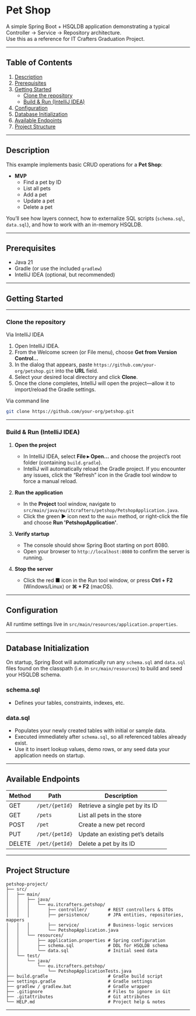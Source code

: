 # Pet Shop

A simple Spring Boot + HSQLDB application demonstrating a typical  
Controller → Service → Repository architecture.  
Use this as a reference for IT Crafters Graduation Project.

---

## Table of Contents

1. [Description](#description)
2. [Prerequisites](#prerequisites)
3. [Getting Started](#getting-started)
    - [Clone the repository](#clone-the-repository)
    - [Build & Run (IntelliJ IDEA)](#build--run-intellij-idea)
4. [Configuration](#configuration)
5. [Database Initialization](#database-initialization)
6. [Available Endpoints](#available-endpoints)
7. [Project Structure](#project-structure)

---

## Description

This example implements basic CRUD operations for a **Pet Shop**:

- **MVP**
    - Find a pet by ID
    - List all pets
    - Add a pet
    - Update a pet
    - Delete a pet

You’ll see how layers connect, how to externalize SQL scripts (`schema.sql`, `data.sql`), and how to work with an in-memory HSQLDB.

---

## Prerequisites

- Java 21
- Gradle (or use the included `gradlew`)
- IntelliJ IDEA (optional, but recommended)

---

## Getting Started

---

### Clone the repository

Via IntelliJ IDEA

1. Open IntelliJ IDEA.
2. From the Welcome screen (or File menu), choose **Get from Version Control…**
3. In the dialog that appears, paste `https://github.com/your-org/petshop.git` into the **URL** field.
4. Select your desired local directory and click **Clone**.
5. Once the clone completes, IntelliJ will open the project—allow it to import/reload the Gradle settings.

Via command line
```bash
git clone https://github.com/your-org/petshop.git
```

---

### Build & Run (IntelliJ IDEA)

1. **Open the project**
    - In IntelliJ IDEA, select **File ▸ Open…** and choose the project’s root folder (containing `build.gradle`).
    - IntelliJ will automatically reload the Gradle project. If you encounter any issues, click the “Refresh” icon in the Gradle tool window to force a manual reload.

2. **Run the application**
    - In the **Project** tool window, navigate to `src/main/java/eu/itcrafters/petshop/PetshopApplication.java`.
    - Click the green ▶︎ icon next to the `main` method, or right-click the file and choose **Run 'PetshopApplication'**.

3. **Verify startup**
    - The console should show Spring Boot starting on port 8080.
    - Open your browser to `http://localhost:8080` to confirm the server is running.

4. **Stop the server**
    - Click the red ■ icon in the Run tool window, or press **Ctrl + F2** (Windows/Linux) or **⌘ + F2** (macOS).

---

## Configuration

All runtime settings live in `src/main/resources/application.properties`.

---

## Database Initialization

On startup, Spring Boot will automatically run any `schema.sql` and `data.sql` files found on the classpath (i.e. in `src/main/resources`) to build and seed your HSQLDB schema.

### schema.sql

- Defines your tables, constraints, indexes, etc.

### data.sql

- Populates your newly created tables with initial or sample data.
- Executed immediately after `schema.sql`, so all referenced tables already exist.
- Use it to insert lookup values, demo rows, or any seed data your application needs on startup.

---

## Available Endpoints

| Method | Path               | Description                              |
| ------ | ------------------ | ---------------------------------------- |
| GET    | `/pet/{petId}`     | Retrieve a single pet by its ID          |
| GET    | `/pets`            | List all pets in the store               |
| POST   | `/pet`             | Create a new pet record                  |
| PUT    | `/pet/{petId}`     | Update an existing pet’s details         |
| DELETE | `/pet/{petId}`     | Delete a pet by its ID                   |

---

## Project Structure

```plaintext
petshop-project/
├── src/
│   ├── main/
│   │   ├── java/
│   │   │   └── eu.itcrafters.petshop/
│   │   │       ├── controller/        # REST controllers & DTOs
│   │   │       ├── persistence/       # JPA entities, repositories, mappers
│   │   │       ├── service/           # Business-logic services
│   │   │       └── PetshopApplication.java
│   │   └── resources/
│   │       ├── application.properties # Spring configuration
│   │       ├── schema.sql             # DDL for HSQLDB schema
│   │       └── data.sql               # Initial seed data
│   └── test/
│       └── java/
│           └── eu.itcrafters.petshop/
│               └── PetshopApplicationTests.java
├── build.gradle                       # Gradle build script
├── settings.gradle                    # Gradle settings
├── gradlew / gradlew.bat              # Gradle wrapper
├── .gitignore                         # Files to ignore in Git
├── .gitattributes                     # Git attributes
└── HELP.md                            # Project help & notes
```

---
